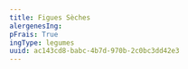 ```yaml
---
title: Figues Sèches
alergenesIng:
pFrais: True
ingType: legumes
uuid: ac143cd8-babc-4b7d-970b-2c0bc3dd42e3
---
```

